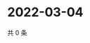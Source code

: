 # 2022-03-04

共 0 条

<!-- BEGIN WEIBO -->
<!-- 最后更新时间 Fri Mar 04 2022 22:13:36 GMT+0800 (China Standard Time) -->

<!-- END WEIBO -->
